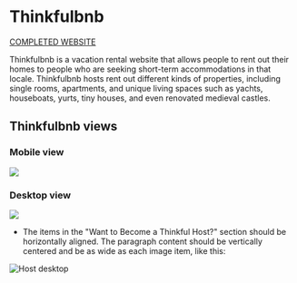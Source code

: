 # Thinkfulbnb

[COMPLETED WEBSITE](https://skylarnlea.github.io/ThinkfulBnB/)

Thinkfulbnb is a vacation rental website that allows people to rent out their homes to people who are seeking short-term accommodations in that locale. Thinkfulbnb hosts rent out different kinds of properties, including single rooms, apartments, and unique living spaces such as yachts, houseboats, yurts, tiny houses, and even renovated medieval castles.

## Thinkfulbnb views

### Mobile view

![](images/Thinkfulbnb-mobile.png)

### Desktop view

![](images/Thinkfulbnb-desktop.png)
- The items in the "Want to Become a Thinkful Host?" section should be horizontally aligned. The paragraph content should be vertically centered and be as wide as each image item, like this:

![Host desktop](./images/host-desktop.png)
